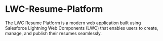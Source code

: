 # LWC-Resume-Platform
The LWC Resume Platform is a modern web application built using Salesforce Lightning Web Components (LWC) that enables users to create, manage, and publish their resumes seamlessly.
